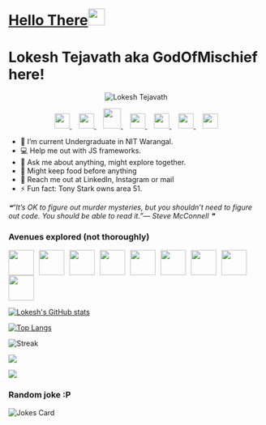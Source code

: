 <h1><a href="https://giphy.com/embed/8JTFsZmnTR1Rs1JFVP" target="_blank">Hello There</a><img src="https://media.giphy.com/media/hvRJCLFzcasrR4ia7z/giphy.gif" width="33px" height="33px"></h1>

# Lokesh Tejavath aka GodOfMischief here! 

<p align="center">
<img src="https://komarev.com/ghpvc/?username=lokeshtejavath&label=Profile%20views&color=0e75b6&style=flat" alt="Lokesh Tejavath" />

<p align="center">
    <a href="https://www.facebook.com/lokeshexe" >
        <img src="https://www.freepnglogos.com/uploads/facebook-logo-icon/facebook-logo-icon-file-facebook-icon-svg-wikimedia-commons-4.png" width="30px">
    </a>
    <img src="https://upload.wikimedia.org/wikipedia/en/thumb/9/98/Blank_button.svg/1200px-Blank_button.svg.png" width="10px">
    <a href="https://www.instagram.com/lokesh.exe/">
        <img src="https://www.freepnglogos.com/uploads/instagram-logo-png-transparent-background-hd-3.png" width="30px">
    </a>
    <img src="https://upload.wikimedia.org/wikipedia/en/thumb/9/98/Blank_button.svg/1200px-Blank_button.svg.png" width="10px">
    <a href="https://www.codechef.com/users/lokeshtejavath">
        <img src="https://static.uacdn.net/thumbnail/external-app-icons/ce4fd2180646452aa0b03c3ffa3ef8e2.png" width="35px" height="40px">
    </a>
    <img src="https://upload.wikimedia.org/wikipedia/en/thumb/9/98/Blank_button.svg/1200px-Blank_button.svg.png" width="10px"> 
    <a href="https://leetcode.com/lokeshtejavath/">
        <img src="https://leetcode.com/static/images/LeetCode_logo_rvs.png" width="30px">
    </a>
    <img src="https://upload.wikimedia.org/wikipedia/en/thumb/9/98/Blank_button.svg/1200px-Blank_button.svg.png" width="10px">
    <a href="https://codeforces.com/profile/lokeshtejavath">
        <img src="https://art.npanuhin.me/SVG/Codeforces/Codeforces.colored.svg" width="30px" >
    </a>
    <img src="https://upload.wikimedia.org/wikipedia/en/thumb/9/98/Blank_button.svg/1200px-Blank_button.svg.png" width="10px">
    <a href="https://tryhackme.com/p/godofmischief69">
        <img src="https://assets.tryhackme.com/img/logo/tryhackme_logo_full.svg" height="30px" >
    </a>
    <img src="https://upload.wikimedia.org/wikipedia/en/thumb/9/98/Blank_button.svg/1200px-Blank_button.svg.png" width="10px">
    <a href="https://www.linkedin.com/in/lokesh-tejavath-09373b142/">
        <img src="https://cdn.iconscout.com/icon/free/png-256/linkedin-3691226-3073746.png" height="30px" >
    </a>
</p>

- 🌱 I’m current Undergraduate in NIT Warangal.
- 💻 Help me out with JS frameworks.
- 💬 Ask me about anything, might explore together.
- 🍕 Might keep food before anything
- 📨 Reach me out at LinkedIn, Instagram or mail
- ⚡ Fun fact: Tony Stark owns area 51.
<!--STARTS_HERE_QUOTE_README-->
<i>❝“It’s OK to figure out murder mysteries, but you shouldn’t need to figure out code.  You should be able to read it.”— Steve McConnell   ❞</i>
<!--ENDS_HERE_QUOTE_README-->


### Avenues explored (not thoroughly)
<p><img src="https://raw.githubusercontent.com/isocpp/logos/master/cpp_logo.png" height="50px" ><img src="https://upload.wikimedia.org/wikipedia/en/thumb/9/98/Blank_button.svg/1200px-Blank_button.svg.png" width="10px"><img src="https://upload.wikimedia.org/wikipedia/commons/thumb/1/18/C_Programming_Language.svg/695px-C_Programming_Language.svg.png" height="50px" ><img src="https://upload.wikimedia.org/wikipedia/en/thumb/9/98/Blank_button.svg/1200px-Blank_button.svg.png" width="10px"><img src="https://upload.wikimedia.org/wikipedia/en/thumb/3/30/Java_programming_language_logo.svg/1200px-Java_programming_language_logo.svg.png" height="50px" ><img src="https://upload.wikimedia.org/wikipedia/en/thumb/9/98/Blank_button.svg/1200px-Blank_button.svg.png" width="10px"><img src="https://upload.wikimedia.org/wikipedia/commons/thumb/6/61/HTML5_logo_and_wordmark.svg/512px-HTML5_logo_and_wordmark.svg.png" height="50px" ><img src="https://upload.wikimedia.org/wikipedia/en/thumb/9/98/Blank_button.svg/1200px-Blank_button.svg.png" width="10px"><img src="https://upload.wikimedia.org/wikipedia/commons/thumb/d/d5/CSS3_logo_and_wordmark.svg/1200px-CSS3_logo_and_wordmark.svg.png" height="50px" ><img src="https://upload.wikimedia.org/wikipedia/en/thumb/9/98/Blank_button.svg/1200px-Blank_button.svg.png" width="10px"><img src="https://cdn.iconscout.com/icon/free/png-256/javascript-2752148-2284965.png" height="50px" ><img src="https://upload.wikimedia.org/wikipedia/en/thumb/9/98/Blank_button.svg/1200px-Blank_button.svg.png" width="10px"><img src="https://upload.wikimedia.org/wikipedia/commons/thumb/c/c3/Python-logo-notext.svg/1200px-Python-logo-notext.svg.png" height="50px" ><img src="https://upload.wikimedia.org/wikipedia/en/thumb/9/98/Blank_button.svg/1200px-Blank_button.svg.png" width="10px"><img src="https://upload.wikimedia.org/wikipedia/commons/thumb/d/d9/Node.js_logo.svg/1280px-Node.js_logo.svg.png" height="50px" ><img src="https://upload.wikimedia.org/wikipedia/en/thumb/9/98/Blank_button.svg/1200px-Blank_button.svg.png" width="10px"><img src="https://cdn4.iconfinder.com/data/icons/logos-3/600/React.js_logo-512.png" height="50px" >
</p>


[![Lokesh's GitHub stats](https://github-readme-stats.vercel.app/api?username=lokeshtejavath&show_icons=true&theme=radical)
](https://github.com/lokeshtejavath)
<br>

[![Top Langs](https://github-readme-stats.vercel.app/api/top-langs/?username=lokeshtejavath&show_icons=true&theme=radical&layout=compact&langs_count=8)](https://github.com/lokeshtejavath)
<br>

![Streak](https://github-readme-streak-stats.herokuapp.com/?user=lokeshtejavath)
<br>

![](https://activity-graph.herokuapp.com/graph?username=lokeshtejavath&bg_color=073642&color=859900&line=006400&point=35aea1&area=true)
<br>

![](https://github-profile-summary-cards.vercel.app/api/cards/profile-details?username=lokeshtejavath&theme=solarized_dark)
<br>

### Random joke :P

![Jokes Card](https://readme-jokes.vercel.app/api)


